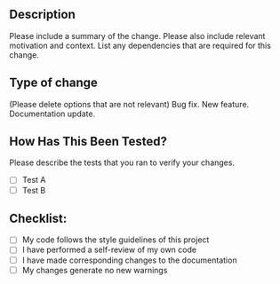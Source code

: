 ## Description

Please include a summary of the change. Please also include relevant motivation and context. List any dependencies that are required for this change.

## Type of change 
(Please delete options that are not relevant)
Bug fix.
New feature.
Documentation update.

## How Has This Been Tested?

Please describe the tests that you ran to verify your changes. 

- [ ] Test A
- [ ] Test B

## Checklist:

- [ ] My code follows the style guidelines of this project
- [ ] I have performed a self-review of my own code
- [ ] I have made corresponding changes to the documentation
- [ ] My changes generate no new warnings
